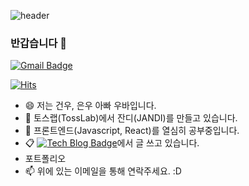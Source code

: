 ![header](https://capsule-render.vercel.app/api?type=wave&color=auto&height=300&section=header&text=Ubar%20github&fontSize=90)

### 반갑습니다 👋

[![Gmail Badge](https://img.shields.io/badge/Gmail-d14836?style=flat-square&logo=Gmail&logoColor=white&link=mailto:bellin83@gmail.com)](mailto:bellin83@gmail.com)

[![Hits](https://hits.seeyoufarm.com/api/count/incr/badge.svg?url=https%3A%2F%2Fgithub.com%2Fbellin83&count_bg=%2379C83D&title_bg=%23555555&icon=&icon_color=%23E7E7E7&title=hits&edge_flat=false)](https://hits.seeyoufarm.com)

- 😄 저는 건우, 은우 아빠 우바입니다.
- 🔭 토스랩(TossLab)에서 잔디(JANDI)를 만들고 있습니다.
- 🌱 프론트엔드(Javascript, React)를 열심히 공부중입니다.
- 📋 [![Tech Blog Badge](http://img.shields.io/badge/-Tech%20blog-black?style=flat-square&logo=github&link=https://blog.ubar.kr/)](https://blog.ubar.kr/)에서 글 쓰고 있습니다.
- 포트폴리오
- 📫 위에 있는 이메일을 통해 연락주세요. :D
